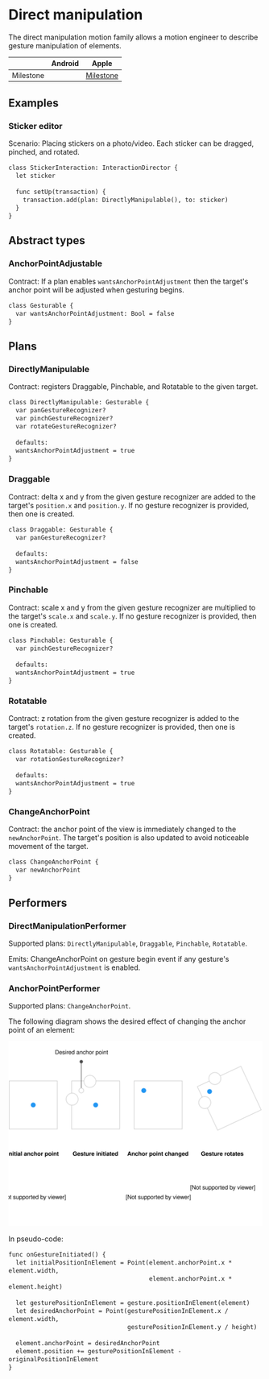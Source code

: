 # Direct manipulation

The direct manipulation motion family allows a motion engineer to describe gesture manipulation of elements.

|           | Android   | Apple     |
| --------- |:---------:|:---------:|
| Milestone | &nbsp;    | [Milestone](https://github.com/material-motion/material-motion-family-gestures-swift/milestone/1) |

## Examples

### Sticker editor

Scenario: Placing stickers on a photo/video. Each sticker can be dragged, pinched, and rotated.

    class StickerInteraction: InteractionDirector {
      let sticker
      
      func setUp(transaction) {
        transaction.add(plan: DirectlyManipulable(), to: sticker)
      }
    }

## Abstract types

### AnchorPointAdjustable

Contract: If a plan enables `wantsAnchorPointAdjustment` then the target's anchor point will be adjusted when gesturing begins.

    class Gesturable {
      var wantsAnchorPointAdjustment: Bool = false
    }

## Plans

### DirectlyManipulable

Contract: registers Draggable, Pinchable, and Rotatable to the given target.

    class DirectlyManipulable: Gesturable {
      var panGestureRecognizer?
      var pinchGestureRecognizer?
      var rotateGestureRecognizer?
      
      defaults:
      wantsAnchorPointAdjustment = true
    }

### Draggable

Contract: delta x and y from the given gesture recognizer are added to the target's `position.x` and `position.y`. If no gesture recognizer is provided, then one is created.

    class Draggable: Gesturable {
      var panGestureRecognizer?
      
      defaults:
      wantsAnchorPointAdjustment = false
    }

### Pinchable

Contract: scale x and y from the given gesture recognizer are multiplied to the target's `scale.x` and `scale.y`. If no gesture recognizer is provided, then one is created.

    class Pinchable: Gesturable {
      var pinchGestureRecognizer?
      
      defaults:
      wantsAnchorPointAdjustment = true
    }

### Rotatable

Contract: z rotation from the given gesture recognizer is added to the target's `rotation.z`. If no gesture recognizer is provided, then one is created.

    class Rotatable: Gesturable {
      var rotationGestureRecognizer?
      
      defaults:
      wantsAnchorPointAdjustment = true
    }

### ChangeAnchorPoint

Contract: the anchor point of the view is immediately changed to the `newAnchorPoint`. The target's position is also updated to avoid noticeable movement of the target.

    class ChangeAnchorPoint {
      var newAnchorPoint
    }

## Performers

### DirectManipulationPerformer

Supported plans: `DirectlyManipulable`, `Draggable`, `Pinchable`, `Rotatable`.

Emits: ChangeAnchorPoint on gesture begin event if any gesture's `wantsAnchorPointAdjustment` is enabled.

### AnchorPointPerformer

Supported plans: `ChangeAnchorPoint`.

The following diagram shows the desired effect of changing the anchor point of an element:

![](../../_assets/AnchorPoint.svg)

In pseudo-code:

    func onGestureInitiated() {
      let initialPositionInElement = Point(element.anchorPoint.x * element.width,
                                           element.anchorPoint.x * element.height)

      let gesturePositionInElement = gesture.positionInElement(element)
      let desiredAnchorPoint = Point(gesturePositionInElement.x / element.width,
                                     gesturePositionInElement.y / height)

      element.anchorPoint = desiredAnchorPoint
      element.position += gesturePositionInElement - originalPositionInElement
    }

